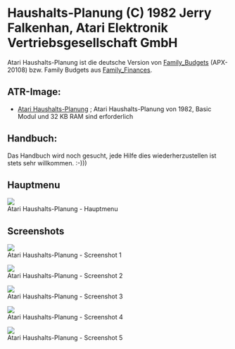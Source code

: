# Haushalts-Planung (C) 1982 Jerry Falkenhan, Atari Elektronik Vertriebsgesellschaft GmbH  
Atari Haushalts-Planung ist die deutsche Version von [Family_Budgets](../Family_Budgets/index.md) (APX-20108) bzw. Family Budgets aus [Family_Finances](../Family_Finances/index.md).  
## ATR-Image:  
- [Atari Haushalts-Planung](attachments/Haushalts-Planung.atr) ; Atari Haushalts-Planung von 1982, Basic Modul und 32 KB RAM sind erforderlich  
## Handbuch:  
Das Handbuch wird noch gesucht, jede Hilfe dies wiederherzustellen ist stets sehr willkommen. :-)))  
## Hauptmenu  
![](attachments/Haushalts-Planung.jpg)  
Atari Haushalts-Planung - Hauptmenu  
## Screenshots  
![](attachments/Haushalts-Planung-1.jpg)  
Atari Haushalts-Planung - Screenshot 1  
  
![](attachments/Haushalts-Planung-2.jpg)  
Atari Haushalts-Planung - Screenshot 2  
  
![](attachments/Haushalts-Planung-3.jpg)  
Atari Haushalts-Planung - Screenshot 3  
  
![](attachments/Haushalts-Planung-4.jpg)  
Atari Haushalts-Planung - Screenshot 4  
  
![](attachments/Haushalts-Planung-5.jpg)  
Atari Haushalts-Planung - Screenshot 5  
